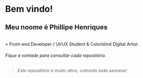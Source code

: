 # Bem vindo!
## Meu noome é Phillipe Henriques
<br>
> Front-end Developer / UI/UX Student & Colorblind Digital Artist

###### Fique a vontade para consultar cada repositório.
> ###### Este repositório é muito ativo, commits toda semana!